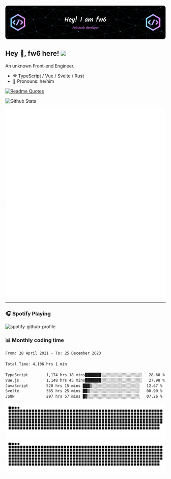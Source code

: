 ![Header](github-header-image.png)

## Hey 👋, fw6 here! <img src="https://github.githubassets.com/images/mona-whisper.gif" height="24" />


An unknown Front-end Engineer.

-   :hammer_and_pick: TypeScript / Vue / Svelte / Rust
-   :man: Pronouns: he/him


[![Readme Quotes](https://quotes-github-readme.vercel.app/api?type=horizontal&theme=algolia)](https://github.com/piyushsuthar/github-readme-quotes)



![Github Stats](https://github-readme-stats.vercel.app/api?username=fw6&bg_color=30,e96443,904e95&title_color=fff&text_color=fff)

![](https://raw.githubusercontent.com/fw6/github-stats-transparent/output/generated/overview.svg)
![](https://raw.githubusercontent.com/fw6/github-stats-transparent/output/generated/languages.svg)


---

### 🎧 Spotify Playing

<!-- ![spotify-github-profile](/img/default.svg) -->

![spotify-github-profile](https://spotify-github-profile.vercel.app/api/view.svg?uid=r6wn4hdvypv0lkzyrj0e0pjct&cover_image=true&theme=default&show_offline=true&background_color=9a10ad&interchange=true&bar_color_cover=true)



### :bar_chart: Monthly coding time 

<!--START_SECTION:waka-->

```txt
From: 28 April 2021 - To: 25 December 2023

Total Time: 4,106 hrs 1 min

TypeScript        1,174 hrs 18 mins███████░░░░░░░░░░░░░░░░░░   28.60 %
Vue.js            1,148 hrs 45 mins███████░░░░░░░░░░░░░░░░░░   27.98 %
JavaScript        520 hrs 15 mins ███▒░░░░░░░░░░░░░░░░░░░░░   12.67 %
Svelte            365 hrs 25 mins ██▒░░░░░░░░░░░░░░░░░░░░░░   08.90 %
JSON              297 hrs 57 mins █▓░░░░░░░░░░░░░░░░░░░░░░░   07.26 %
```

<!--END_SECTION:waka-->




![github contribution grid snake animation](https://raw.githubusercontent.com/platane/platane/output/github-contribution-grid-snake-dark.svg#gh-dark-mode-only)![github contribution grid snake animation](https://raw.githubusercontent.com/platane/platane/output/github-contribution-grid-snake.svg#gh-light-mode-only)
